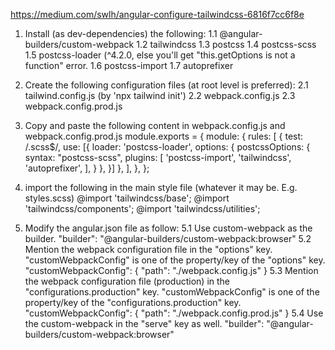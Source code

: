 <!-- Link to guide article -->

https://medium.com/swlh/angular-configure-tailwindcss-6816f7cc6f8e

<!-- Summary -->

1. Install (as dev-dependencies) the following:
   1.1 @angular-builders/custom-webpack
   1.2 tailwindcss
   1.3 postcss
   1.4 postcss-scss
   1.5 postcss-loader (^4.2.0, else you'll get "this.getOptions is not a function" error.
   1.6 postcss-import
   1.7 autoprefixer

2. Create the following configuration files (at root level is preferred):
   2.1 tailwind.config.js (by 'npx tailwind init')
   2.2 webpack.config.js
   2.3 webpack.config.prod.js

3. Copy and paste the following content in webpack.config.js and webpack.config.prod.js
   module.exports = {
   module: {
   rules: [
   {
   test: /\.scss$/,
   use: [{
   loader: 'postcss-loader',
   options: {
   postcssOptions: {
   syntax: "postcss-scss",
   plugins: [
   'postcss-import',
   'tailwindcss',
   'autoprefixer',
   ],
   }
   },
   }]
   },
   ],
   },
   };

4. import the following in the main style file (whatever it may be. E.g. styles.scss)
   @import 'tailwindcss/base';
   @import 'tailwindcss/components';
   @import 'tailwindcss/utilities';

5. Modify the angular.json file as follow:
   5.1 Use custom-webpack as the builder.
   "builder": "@angular-builders/custom-webpack:browser"
   5.2 Mention the webpack configuration file in the "options" key.
   "customWebpackConfig" is one of the property/key of the "options" key.
   "customWebpackConfig": {
   "path": "./webpack.config.js"
   }
   5.3 Mention the webpack configuration file (production) in the "configurations.production" key.
   "customWebpackConfig" is one of the property/key of the "configurations.production" key.
   "customWebpackConfig": {
   "path": "./webpack.config.prod.js"
   }
   5.4 Use the custom-webpack in the "serve" key as well.
   "builder": "@angular-builders/custom-webpack:browser"
